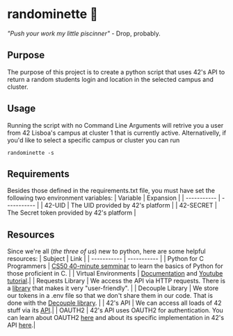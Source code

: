 # randominette :electric_plug:
*"Push your work my little piscinner"* - Drop, probably.
## Purpose
The purpose of this project is to create a python script that uses 42's API to return a random students login and location in the selected campus and cluster.

## Usage
Running the script with no Command Line Arguments will retrive you a user from 42 Lisboa's campus at cluster 1 that is currently active. Alternativelly, if you'd like to select a specific campus or cluster you can run
```
randominette -s
```
## Requirements
Besides those defined in the requirements.txt file, you must have set the following two environment variables:
| Variable | Expansion |
| ----------- | ----------- |
| 42-UID | The UID provided by 42's platform |
| 42-SECRET | The Secret token provided by 42's platform |

## Resources
Since we're all (*the three of us*) new to python,  here are some helpful resources:
| Subject | Link |
| ----------- | ----------- |
| Python for C Programmers | [CS50 40-minute semminar](https://www.youtube.com/watch?v=Q98L3yaNEao&ab_channel=CS50) to learn the basics of Python for those proficient in C. |
| Virtual Environments | [Documentation](https://docs.python.org/3/library/venv.html#:~:text=A%20virtual%20environment%20is%20a,part%20of%20your%20operating%20system.) and [Youtube tutorial](https://youtu.be/N5vscPTWKOk).|
| Requests Library | We access the API via HTTP requests. There is a [library](https://docs.python-requests.org/en/latest/) that makes it very "user-friendly". |
| Decouple Library | We store our tokens in a .env file so that we don't share them in our code. That is done with the [Decouple library](https://pypi.org/project/python-decouple/). |
| 42's API | We can access all loads of 42 stuff via its [API](https://api.intra.42.fr/apidoc).|
| OAUTH2 | 42's API uses OAUTH2 for authentication. You can learn about OAUTH2 [here](https://www.digitalocean.com/community/tutorials/an-introduction-to-oauth-2) and about its specific implementation in 42's API [here](https://api.intra.42.fr/apidoc/guides).|


